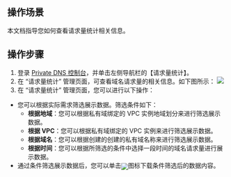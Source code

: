 ## 操作场景
本文档指导您如何查看请求量统计相关信息。

## 操作步骤
1. 登录 [Private DNS 控制台](https://console.cloud.tencent.com/privatedns)，并单击左侧导航栏的【请求量统计】。
2. 在 “请求量统计” 管理页面，可查看域名请求量的相关信息。如下图所示：
![](https://main.qcloudimg.com/raw/ae81cc914d99e3930c41862353e3b374.png)
3. 在 “请求量统计” 管理页面，您可以进行以下操作：
 - 您可以根据实际需求筛选展示数据。筛选条件如下：
    - **根据地域**：您可以根据私有域绑定的 VPC 实例地域划分来进行筛选展示数据。
    - **根据 VPC**：您可以根据私有域绑定的 VPC 实例来进行筛选展示数据。
    - **根据域名**：您可以根据创建的创建的私有域名称来进行筛选展示数据。
    - **根据时间**：您可以根据所筛选的条件中选择一段时间的域名请求量进行展示数据。
 - 通过条件筛选展示数据后，您可以单击<span ><img src="https://main.qcloudimg.com/raw/8a1227a568d68b8a89ec57d93ce2ee6a.png" style="margin-bottom:-5px;"/></span>图标下载条件筛选后的数据内容。
